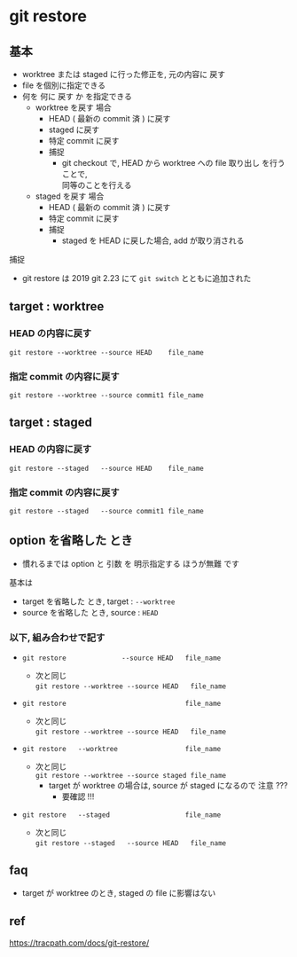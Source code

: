 
# git restore


## 基本

- worktree または staged に行った修正を, 元の内容に 戻す
- file を個別に指定できる
- 何を 何に 戻す か を指定できる
  - worktree を戻す 場合
    - HEAD ( 最新の commit 済 ) に戻す
    - staged に戻す
    - 特定 commit に戻す
    - 捕捉
      - git checkout で, HEAD から worktree への file 取り出し を行うことで,  
        同等のことを行える
  - staged   を戻す 場合
    - HEAD ( 最新の commit 済 ) に戻す
    - 特定 commit に戻す
    - 捕捉
      - staged を HEAD に戻した場合, add が取り消される

捕捉

- git restore は 2019 git 2.23 にて `git switch` とともに追加された


## target : worktree

### HEAD        の内容に戻す

```
git restore --worktree --source HEAD    file_name
```

### 指定 commit の内容に戻す

```
git restore --worktree --source commit1 file_name
```


## target : staged

### HEAD        の内容に戻す

```
git restore --staged   --source HEAD    file_name
```

### 指定 commit の内容に戻す

```
git restore --staged   --source commit1 file_name
```


## option を省略した とき

- 慣れるまでは option と 引数 を 明示指定する ほうが無難 です

基本は

- target を省略した とき, target : `--worktree`
- source を省略した とき, source : `HEAD`


### 以下, 組み合わせで記す

- `git restore              --source HEAD   file_name`
  - 次と同じ  
    `git restore --worktree --source HEAD   file_name`

- `git restore                              file_name`
  - 次と同じ  
    `git restore --worktree --source HEAD   file_name`

- `git restore   --worktree                 file_name`
  - 次と同じ  
    `git restore --worktree --source staged file_name`
    - target が worktree の場合は, source が staged になるので 注意 ???
      - 要確認 !!!

- `git restore   --staged                   file_name`
  - 次と同じ  
    `git restore --staged   --source HEAD   file_name`


## faq

- target が worktree のとき, staged の file に影響はない


## ref

https://tracpath.com/docs/git-restore/


